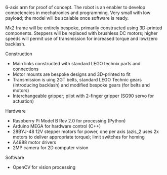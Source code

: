6-axis arm for proof of concept. The robot is an enabler to develop competencies in mechatronics and programming. 
Very small with low payload; the model will be scalable once software is ready.

Mk2 frame will be entirely bespoke, primarily constructed using 3D-printed components. Steppers will be replaced with brushless DC motors; higher speeds will permit use of transmission for increased torque and low/zero backlash.

Construction
- Main links constructed with standard LEGO technix parts and connections
- Motor mounts are bespoke designs and 3D-printed to fit
- Transmission is uing 2GT belts, standard LEGO Technic gears (introducing backlash) and modified bespoke gears (for belts and motors)
- Interchangeable gripper; pilot with 2-finger gripper (SG90 servo for actuation)

Hardware
- Raspberry Pi Model B Rev 2.0 for processing (Python)
- Arduino MEGA for hardware control (C++)
- 28BYJ-48 12V stepper motors for power, one per axis (azis_2 uses 2x motors to deliver appropriate torque); limit switches for homing
- A4988 motor drivers
- 2MP camera for 2D computer vision

Software
- OpenCV for vision processing
